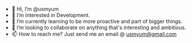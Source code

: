 - 👋 Hi, I’m @usmyum
- 👀 I’m interested in Development.
- 🌱 I’m currently learning to be more proactive and part of bigger things.
- 💞️ I’m looking to collaborate on anything that's interesting and ambitious.
- 📫 How to reach me? Just send me an email @ usmyum@gmail.com

<!---
usmyum/usmyum is a ✨ special ✨ repository because its `README.md` (this file) appears on your GitHub profile.
You can click the Preview link to take a look at your changes.
--->

